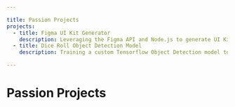 ```yaml
---

title: Passion Projects
projects:
  - title: Figma UI Kit Generator
    description: Leveraging the Figma API and Node.js to generate UI Kit markup from a Figma template.
  - title: Dice Roll Object Detection Model
    description: Training a custom Tensorflow Object Detection model to recognize tabletop game dice roll values.

---
```


# Passion Projects
